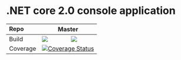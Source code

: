 # .NET core 2.0 console application
              
<table>
    <thread>
        <td><strong>Repo</strong></td>
        <th colspan=2>Master</th>
    </thread>
    <tbody>
        <tr>
            <td>Build</td>
            <td>
              <a href="https://travis-ci.org/Rendojack/dev-tools-test">
                <img src="https://travis-ci.org/Rendojack/dev-tools-test.svg?branch=master">
              </a>
            </td>
            <td>
              <a href="https://ci.appveyor.com/project/Rendojack/dev-tools-test/branch/master">
                <img src="https://ci.appveyor.com/api/projects/status/r8ac9qjhhaob8ie3?svg=true">
              </a>
            </td>
        </tr>
        <tr>
            <td>Coverage</td>
            <td colspan=2>
              <a href='https://coveralls.io/github/Rendojack/dev-tools-test?branch=master'>
                <img src='https://coveralls.io/repos/github/Rendojack/dev-tools-test/badge.svg?branch=master' alt='Coverage Status' />
              </a>
            </td>
        </tr>
    </tbody>
</table>
